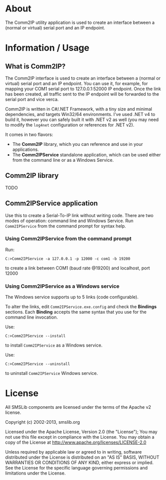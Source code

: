 # About

The Comm2IP utility application is used to create an interface between a (normal or virtual) serial port and an IP endpoint.

# Information / Usage

## What is Comm2IP?

The Comm2IP interface is used to create an interface between a (normal or virtual) serial port and an IP endpoint. You can use it, for example, for mapping your COM1 serial port to 127.0.0.1:52000 IP endpoint. Once the link has been created, all traffic sent to the IP endpoint will be forwarded to the serial port and vice verca.

Comm2IP is written in C#/.NET Framework, with a tiny size and minimal dependencies, and targets Win32/64 environments. I've used .NET v4 to build it, however you can safely built it with .NET v2 as well (you may need to modify the ```log4net``` configuration or references for .NET v2).

It comes in two flavors:

 * The **Comm2IP** library, which you can reference and use in your applications.
 * The **Comm2IPService** standalone application, which can be used either from the command line or as a Windows Service.

## Comm2IP library

TODO

## Comm2IPService application

Use this to create a Serial-To-IP link without writing code. There are two modes of operation: command line and Windows Service. Run `Comm2IPService` from the command prompt for syntax help.

### Using Comm2IPService from the command prompt

Run:

```
C:>Comm2IPService -a 127.0.0.1 -p 12000 -c com1 -b 19200
```

to create a link between COM1 (baud rate @19200) and localhost, port 12000

### Using Comm2IPService as a Windows service

The Windows service supports up to 5 links (code configurable).

To alter the links, edit `Comm2IPService.exe.config` and check the **Bindings** sections. Each **Binding** accepts the same syntax that you use for the command line invocation.

Use:

```
C:>Comm2IPService --install
```

to install `Comm2IPService` as a Windows service.

Use:

```
C:>Comm2IPService --uninstall
```

to uninstall `Comm2IPService` Windows service.

# License

All SMSLib components are licensed under the terms of the Apache v2 license.

Copyright (c) 2002-2013, smslib.org

Licensed under the Apache License, Version 2.0 (the "License");
You may not use this file except in compliance with the License. You may obtain a copy of the License at http://www.apache.org/licenses/LICENSE-2.0

Unless required by applicable law or agreed to in writing, software distributed under the License is distributed on an "AS IS" BASIS, WITHOUT WARRANTIES OR CONDITIONS OF ANY KIND, either express or implied. See the License for the specific language governing permissions and limitations under the License.
